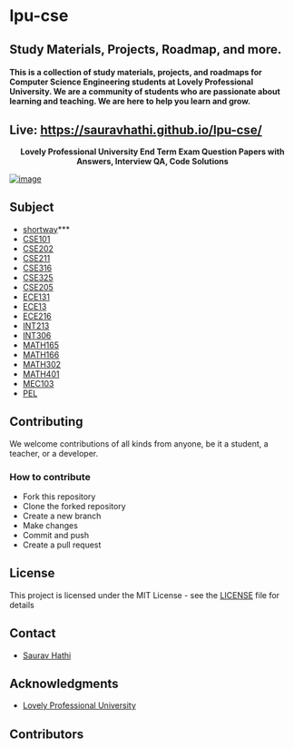 # lpu-cse

## Study Materials, Projects, Roadmap, and more.

#### This is a collection of study materials, projects, and roadmaps for Computer Science Engineering students at Lovely Professional University. We are a community of students who are passionate about learning and teaching. We are here to help you learn and grow.

## Live: https://sauravhathi.github.io/lpu-cse/
 
**<p align="center">Lovely Professional University End Term Exam Question Papers with Answers, Interview QA, Code Solutions</p>**
<a href="https://sauravhathi.github.io/lpu-cse/">
![image](https://user-images.githubusercontent.com/61316762/170181414-91c80c68-0154-48ec-8fb5-b7d7de42d7a7.png)

</a>

## Subject
- [shortway](https://github.com/sauravhathi/lpu-cse/tree/master/shortway)***
- [CSE101](https://github.com/sauravhathi/lpu-cse/tree/master/cse101)
- [CSE202](https://github.com/sauravhathi/lpu-cse/tree/master/cse202)
- [CSE211](https://github.com/sauravhathi/lpu-cse/tree/master/cse211)
- [CSE316](https://github.com/sauravhathi/lpu-cse/tree/master/cse316)
- [CSE325](https://github.com/sauravhathi/lpu-cse/tree/master/cse325)
- [CSE205](https://github.com/sauravhathi/lpu-cse/tree/master/cse205)
- [ECE131](https://github.com/sauravhathi/lpu-cse/tree/master/ece131)
- [ECE13](https://github.com/sauravhathi/lpu-cse/tree/master/ece213)
- [ECE216](https://github.com/sauravhathi/lpu-cse/tree/master/ece216)
- [INT213](https://github.com/sauravhathi/lpu-cse/tree/master/int213)
- [INT306](https://github.com/sauravhathi/lpu-cse/tree/master/int306)
- [MATH165](https://github.com/sauravhathi/lpu-cse/tree/master/math165)
- [MATH166](https://github.com/sauravhathi/lpu-cse/tree/master/math166)
- [MATH302](https://github.com/sauravhathi/lpu-cse/tree/master/math302)
- [MATH401](https://github.com/sauravhathi/lpu-cse/tree/master/math401)
- [MEC103](https://github.com/sauravhathi/lpu-cse/tree/master/mec103)
- [PEL](https://github.com/sauravhathi/lpu-cse/blob/master/pel%20mcq.docx)

## Contributing

We welcome contributions of all kinds from anyone, be it a student, a teacher, or a developer.

### How to contribute

- Fork this repository
- Clone the forked repository
- Create a new branch
- Make changes
- Commit and push
- Create a pull request

## License

This project is licensed under the MIT License - see the [LICENSE](https://github.com/sauravhathi/lpu-cse/blob/master/LICENSE) file for details

## Contact

- [Saurav Hathi](https://github.com/sauravhathi)

## Acknowledgments

- [Lovely Professional University](https://www.lpu.in/)

## Contributors
